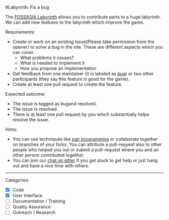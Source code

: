 #Labyrinth: Fix a bug

The [FOSSASIA Labyrinth](https://github.com/fossasia/labyrinth/) allows you to contribute parts to a huge labyrinth.
We can add new features to the labyrinth which improve the game.

Requirements:
- Create or work on an  existing issue(Please take permission from the opener) to solve a bug in the site.
  These are different aspects which you can cover:
  - What problems it causes?
  - What is needed to implement it
  - How you propose an implementation
- Get feedback from one maintainer (it is labeled as [bug](https://github.com/fossasia/labyrinth/labels/new%20feature))
  or two other participants (they say this feature is good for the game).
- Create at least one pull request to create the feature. 

Expected outcome:
- The issue is tagged as bugand resolved.
- The issue is resolved.
- There is at least one pull request by you which substantially helps resolve the issue.

Hints:
- You can use techniques like [pair programming](https://www.youtube.com/watch?v=vgkahOzFH2Q) or collaborate together on branches of your forks. You can attribute a pull-request also to other people who helped you out or submit a pull-request where you and an other person contributed together.
- You can join our [chat on gitter](https://gitter.im/fossasia/labyrinth) if you get stuck to get help or just hang out and have a nice time with others.

---

Categories:
- [X] Code
- [X] User Interface
- [ ] Documentation / Training
- [ ] Quality Assurance
- [ ] Outreach / Research
